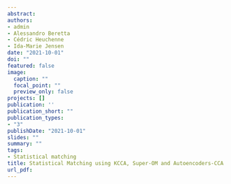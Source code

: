 ```yaml
---
abstract:
authors:
- admin
- Alessandro Beretta
- Cédric Heuchenne 
- Ida-Marie Jensen
date: "2021-10-01"
doi: ""
featured: false
image:
  caption: ""
  focal_point: ""
  preview_only: false
projects: []
publication: ''
publication_short: ""
publication_types:
- "3"
publishDate: "2021-10-01"
slides: ""
summary: ""
tags:
- Statistical matching
title: Statistical Matching using KCCA, Super-OM and Autoencoders-CCA
url_pdf: 
---
```


